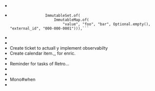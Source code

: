-
- ```  BrazeUserTrackRequest.of(
                  ImmutableSet.of(
                      ImmutableMap.of(
                          "value", "foo", "bar", Optional.empty(), "external_id", "000-000-0001"))),```
-
-
- Create ticket to actuall y implement observabilty
- Create calendar item.,, for enric.
-
- Reminder for tasks of Retro...
-
-
- Mono#when
-